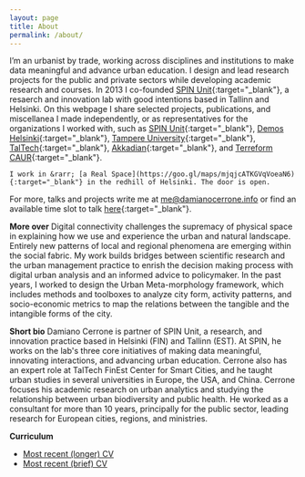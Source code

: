 ```yaml
---
layout: page
title: About
permalink: /about/
---
```


I’m an urbanist by trade, working across disciplines and institutions to make data meaningful and advance urban education. I design and lead research projects for the public and private sectors while developing academic research and courses. In 2013 I co-founded [SPIN Unit](https://www.spinunit.eu){:target="_blank"}, a resaerch and innovation lab with good intentions based in Tallinn and Helsinki. On this webpage I share selected projects, publications, and miscellanea I made independently, or as representatives for the organizations I worked with, such as [SPIN Unit](https://www.spinunit.eu){:target="_blank"}, [Demos Helsinki](https://demoshelsinki.fi){:target="_blank"}, [Tampere University](https://www.tuni.fi/en/about-us/faculty-built-environment){:target="_blank"}, [TalTech](https://taltech.ee/en/finest-centre-for-smart-cities){:target="_blank"}, [Akkadian](https://akkadian.eu/en){:target="_blank"}, and [Terreform CAUR](https://www.terreform.info){:target="_blank"}.

 `I work in &rarr; [a Real Space](https://goo.gl/maps/mjqjcATKGVqVoeaN6){:target="_blank"} in the redhill of Helsinki. The door is open.`

For more, talks and projects write me at [me@damianocerrone.info](me@damianocerrone.info) or find an available time slot to talk [here](https://fantastical.app/damianocerrone/meeting-op){:target="_blank"}.


**More over** Digital connectivity challenges the supremacy of physical space in explaining how we use and experience the urban and natural landscape. Entirely new patterns of local and regional phenomena are emerging within the social fabric. My work builds bridges between scientific research and the urban management practice to enrish the decision making process with digital urban analysis and an informed advice to policymaker. In the past years, I worked to design the Urban Meta-morphology framework, which includes methods and toolboxes to analyze city form, activity patterns, and socio-economic metrics to map the relations between the tangible and the intangible forms of the city.


**Short bio** Damiano Cerrone is partner of SPIN Unit, a research, and innovation practice based in Helsinki (FIN) and Tallinn (EST). At SPIN, he works on the lab's three core initiatives of making data meaningful, innovating interactions, and advancing urban education. Cerrone also has an expert role at TalTech FinEst Center for Smart Cities, and he taught urban studies in several universities in Europe, the USA, and China. Cerrone focuses his academic research on urban analytics and studying the relationship between urban biodiversity and public health. He worked as a consultant for more than 10 years, principally for the public sector, leading research for European cities, regions, and ministries.

**Curriculum**

- [Most recent (longer) CV](https://www.dropbox.com/s/910vh6zb7t0eqy7/Damiano%20extended%20CV%202022.tex?dl=0)
- [Most recent (brief) CV](https://www.dropbox.com/s/pr8iwbcvbx1bsi5/Damiano%20short%20CV%202022.pdf?dl=0)
